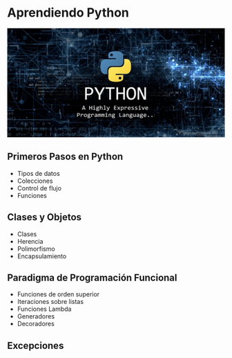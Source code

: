 #  Aprendiendo Python

<p align="center">
<img src="https://github.com/clog10/Python/blob/master/img.png">
</p>


## Primeros Pasos en Python
- Tipos de datos
- Colecciones
- Control de flujo 
- Funciones

## Clases y Objetos
- Clases
- Herencia
- Polimorfismo
- Encapsulamiento

## Paradigma de Programación Funcional
- Funciones de orden superior
- Iteraciones sobre listas
- Funciones Lambda
- Generadores
- Decoradores

## Excepciones


